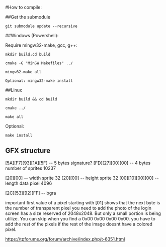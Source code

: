 #How to compile:

##Get the submodule

```
git submodule update --recursive
```

##Windows (Powershell):

Require mingw32-make, gcc, g++:

```
mkdir build;cd build
```
```
cmake -G "MinGW Makefiles" ../
```
```
mingw32-make all
```
```
Optional: mingw32-make install
```

##Linux

```
mkdir build && cd build
```
```
cmake ../
```
```
make all
```
Optional: 
```
make install
```

## GFX structure

[5A][F7][93][1A][5F]  	-- 5 bytes signature?
[FD][27][00][00]		-- 4 bytes number of sprites					10237	

[20][00]					-- width sprite								32
[20][00]					-- height sprite							32
[00][10][00][00]			-- length data pixel						4096

[2C][53][92][FF]			-- bgra

important
first value of a pixel starting with [01] shows that the next byte is the number of transparent pixel you need to add
the photo of the login screen has a size reserved of 2048x2048. But only a small portion is being utilize. You can skip when you find a 0x00 0x00 0x00 0x00.
you have to add the rest of the pixels if the rest of the image doesnt have a colored pixel. 

https://tpforums.org/forum/archive/index.php/t-6351.html
